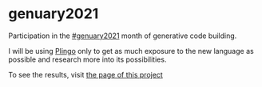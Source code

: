 # genuary2021
Participation in the [#genuary2021](https://genuary2021.github.io/) month of generative code building.

I will be using [Plingo](https://github.com/fezde/plingo) only to get as much exposure to the new language as possible and research more into its possibilities.

To see the results, visit [the page of this project](https://fezde.github.io/genuary2021/)